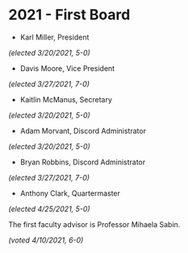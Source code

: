 
# 2021 - First Board 

 - Karl Miller, President

_(elected 3/20/2021, 5-0)_

 - Davis Moore, Vice President

_(elected 3/27/2021, 7-0)_

 - Kaitlin McManus, Secretary

_(elected 3/20/2021, 5-0)_

 - Adam Morvant, Discord Administrator

_(elected 3/20/2021, 5-0)_

 - Bryan Robbins, Discord Administrator

_(elected 3/27/2021, 7-0)_

 - Anthony Clark, Quartermaster
 
_(elected 4/25/2021, 5-0)_

The first faculty advisor is Professor Mihaela Sabin.

_(voted 4/10/2021, 6-0)_